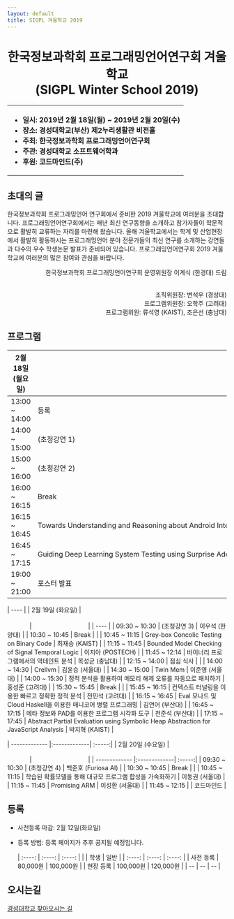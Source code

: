 ```yaml
---
layout: default
title: SIGPL 겨울학교 2019
---
```


<h1>
<center>
한국정보과학회 프로그래밍언어연구회 겨울학교
<br> (SIGPL Winter School 2019)
</center>
</h1>
<center><table><tbody><tr><th align="left">
<ul>
<li>
    일시: 2019년 2월 18일(월) ~ 2019년 2월 20일(수)
</li><li>
    장소: 경성대학교(부산) 제2누리생활관 비전홀
</li><li>
    주최: 한국정보과학회 프로그래밍언어연구회
</li><li>
    주관: 경성대학교 소프트웨어학과
</li><li>
    후원: 코드마인드(주)
</li></ul>
</th></tr></tbody></table>
</center>

<h2>초대의 글</h2>

<p>
  한국정보과학회 프로그래밍언어 연구회에서 준비한 2019 겨울학교에 여러분을 초대합니다.
  프로그래밍언어연구회에서는 매년 최신 연구동향을 소개하고 참가자들이 학문적으로 활발히 교류하는 자리를 마련해 왔습니다.
  올해 겨울학교에서는 학계 및 산업현장에서 활발히 활동하시는 프로그래밍언어 분야 전문가들의 최신 연구를 소개하는 강연들과
  다수의 우수 학생논문 발표가 준비되어 있습니다. 프로그래밍언어연구회 2019 겨울학교에 여러분의 많은 참여와 관심을 바랍니다.
</p>

<p align="right">
한국정보과학회 프로그래밍언어연구회 운영위원장 이계식 (한경대) 드림
</p>

<p align="right">
<br> 조직위원장: 변석우 (경성대)
<br> 프로그램위원장: 오학주 (고려대)
<br> 프로그램위원: 류석영 (KAIST), 조은선 (충남대)

</p>


<h2>프로그램</h2>

| 2월 18일 (월요일) | &nbsp;&nbsp;&nbsp;&nbsp;&nbsp;&nbsp;&nbsp;&nbsp;&nbsp;&nbsp;&nbsp;&nbsp;&nbsp;&nbsp;&nbsp;&nbsp;&nbsp;&nbsp;&nbsp;&nbsp;&nbsp;&nbsp;&nbsp;&nbsp;&nbsp;&nbsp;&nbsp;&nbsp;&nbsp;&nbsp;&nbsp;&nbsp;&nbsp;&nbsp;&nbsp;&nbsp;&nbsp;&nbsp;&nbsp;&nbsp;&nbsp;&nbsp;&nbsp;&nbsp;&nbsp;&nbsp;&nbsp;&nbsp;&nbsp;&nbsp;&nbsp;&nbsp;&nbsp;&nbsp;&nbsp;&nbsp;&nbsp;&nbsp;&nbsp;&nbsp;&nbsp;&nbsp;&nbsp;&nbsp;&nbsp;&nbsp;&nbsp;&nbsp;&nbsp;&nbsp;&nbsp;&nbsp;&nbsp;&nbsp;&nbsp;&nbsp;&nbsp;&nbsp;&nbsp;&nbsp;&nbsp;&nbsp;&nbsp;&nbsp;&nbsp;&nbsp;&nbsp;&nbsp;&nbsp;&nbsp;&nbsp;&nbsp;&nbsp;&nbsp;&nbsp;&nbsp;&nbsp;&nbsp;&nbsp;&nbsp;&nbsp;&nbsp;&nbsp;&nbsp;&nbsp;&nbsp;&nbsp;&nbsp;&nbsp;&nbsp;&nbsp;&nbsp;&nbsp;&nbsp;&nbsp;&nbsp;&nbsp;&nbsp;&nbsp;&nbsp;&nbsp;&nbsp;&nbsp;&nbsp;&nbsp;&nbsp;&nbsp;&nbsp;&nbsp;&nbsp;&nbsp;&nbsp;&nbsp;&nbsp;&nbsp;&nbsp;&nbsp;&nbsp;&nbsp;&nbsp; | &nbsp;&nbsp;&nbsp;&nbsp;&nbsp;&nbsp;&nbsp;&nbsp;&nbsp;&nbsp;&nbsp;&nbsp;&nbsp;&nbsp;&nbsp;&nbsp;&nbsp;&nbsp;&nbsp;&nbsp;&nbsp;&nbsp;&nbsp;&nbsp;&nbsp;&nbsp;&nbsp;&nbsp;&nbsp;&nbsp;&nbsp; |
| ------------- |:-------------| :-----:|
| 13:00 ~ 14:00 | 등록 | |
| 14:00 ~ 15:00 | (초청강연 1) | 권영진 (KAIST) |
| 15:00 ~ 16:00 | (초청강연 2) | 문은영 (KAIST) |
| 16:00 ~ 16:15 | Break | |
| 16:15 ~ 16:45 | Towards Understanding and Reasoning about Android Interoperations | 이성호 (KAIST) |
| 16:45 ~ 17:15 | Guiding Deep Learning System Testing using Surprise Adequacy | 김진한 (KAIST) |
| 19:00 ~ 21:00 | 포스터 발표 |대학원생 |

| ---- |
| 2월 19일 (화요일) | &nbsp;&nbsp;&nbsp;&nbsp;&nbsp;&nbsp;&nbsp;&nbsp;&nbsp;&nbsp;&nbsp;&nbsp;&nbsp;&nbsp;&nbsp;&nbsp;&nbsp;&nbsp;&nbsp;&nbsp;&nbsp;&nbsp;&nbsp;&nbsp;&nbsp;&nbsp;&nbsp;&nbsp;&nbsp;&nbsp;&nbsp;&nbsp;&nbsp;&nbsp;&nbsp;&nbsp;&nbsp;&nbsp;&nbsp;&nbsp;&nbsp;&nbsp;&nbsp;&nbsp;&nbsp;&nbsp;&nbsp;&nbsp;&nbsp;&nbsp;&nbsp;&nbsp;&nbsp;&nbsp;&nbsp;&nbsp;&nbsp;&nbsp;&nbsp;&nbsp;&nbsp;&nbsp;&nbsp;&nbsp;&nbsp;&nbsp;&nbsp;&nbsp;&nbsp;&nbsp;&nbsp;&nbsp;&nbsp;&nbsp;&nbsp;&nbsp;&nbsp;&nbsp;&nbsp;&nbsp;&nbsp;&nbsp;&nbsp;&nbsp;&nbsp;&nbsp;&nbsp;&nbsp;&nbsp;&nbsp;&nbsp;&nbsp;&nbsp;&nbsp;&nbsp;&nbsp;&nbsp;&nbsp;&nbsp;&nbsp;&nbsp;&nbsp;&nbsp;&nbsp;&nbsp;&nbsp;&nbsp;&nbsp;&nbsp;&nbsp;&nbsp;&nbsp;&nbsp;&nbsp;&nbsp;&nbsp;&nbsp;&nbsp;&nbsp;&nbsp;&nbsp;&nbsp;&nbsp;&nbsp;&nbsp;&nbsp;&nbsp;&nbsp;&nbsp;&nbsp;&nbsp;&nbsp;&nbsp;&nbsp;&nbsp;&nbsp;&nbsp;&nbsp;&nbsp;&nbsp; | &nbsp;&nbsp;&nbsp;&nbsp;&nbsp;&nbsp;&nbsp;&nbsp;&nbsp;&nbsp;&nbsp;&nbsp;&nbsp;&nbsp;&nbsp;&nbsp;&nbsp;&nbsp;&nbsp;&nbsp;&nbsp;&nbsp;&nbsp;&nbsp;&nbsp;&nbsp;&nbsp;&nbsp;&nbsp;&nbsp;&nbsp; |
| ---- |
| 09:30 ~ 10:30 | (초청강연 3) | 이우석 (한양대) |
| 10:30 ~ 10:45 | Break | |
| 10:45 ~ 11:15 | Grey-box Concolic Testing on Binary Code | 최재승 (KAIST) |
| 11:15 ~ 11:45 | Bounded Model Checking of Signal Temporal Logic | 이지아 (POSTECH) |
| 11:45 ~ 12:14 | 바이너리 프로그램에서의 역테인트 분석 | 목성균 (충남대) |
| 12:15 ~ 14:00 | 점심 식사 | |
| 14:00 ~ 14:30 | Crellvm | 김윤승 (서울대) |
| 14:30 ~ 15:00 | Twin Mem | 이준영 (서울대) |
| 14:00 ~ 15:30 | 정적 분석을 활용하여 메모리 해제 오류를 자동으로 패치하기 | 홍성준 (고려대) |
| 15:30 ~ 15:45 | Break | |
| 15:45 ~ 16:15 | 컨텍스트 터널링을 이용한 빠르고 정확한 정적 분석 | 전민석 (고려대) |
| 16:15 ~ 16:45 | Eval 모나드 및 Cloud Haskell을 이용한 매니코어 병렬 프로그래밍 | 김연어 (부산대) |
| 16:45 ~ 17:15 | 메타 정보와 PAD를 이용한 프로그램 시각화 도구 | 천준석 (부산대) |
| 17:15 ~ 17:45 | Abstract Partial Evaluation using Symbolic Heap Abstraction for JavaScript Analysis | 박지혁 (KAIST) |

| ------------- |:-------------| :-----:|
| 2월 20일 (수요일) | &nbsp;&nbsp;&nbsp;&nbsp;&nbsp;&nbsp;&nbsp;&nbsp;&nbsp;&nbsp;&nbsp;&nbsp;&nbsp;&nbsp;&nbsp;&nbsp;&nbsp;&nbsp;&nbsp;&nbsp;&nbsp;&nbsp;&nbsp;&nbsp;&nbsp;&nbsp;&nbsp;&nbsp;&nbsp;&nbsp;&nbsp;&nbsp;&nbsp;&nbsp;&nbsp;&nbsp;&nbsp;&nbsp;&nbsp;&nbsp;&nbsp;&nbsp;&nbsp;&nbsp;&nbsp;&nbsp;&nbsp;&nbsp;&nbsp;&nbsp;&nbsp;&nbsp;&nbsp;&nbsp;&nbsp;&nbsp;&nbsp;&nbsp;&nbsp;&nbsp;&nbsp;&nbsp;&nbsp;&nbsp;&nbsp;&nbsp;&nbsp;&nbsp;&nbsp;&nbsp;&nbsp;&nbsp;&nbsp;&nbsp;&nbsp;&nbsp;&nbsp;&nbsp;&nbsp;&nbsp;&nbsp;&nbsp;&nbsp;&nbsp;&nbsp;&nbsp;&nbsp;&nbsp;&nbsp;&nbsp;&nbsp;&nbsp;&nbsp;&nbsp;&nbsp;&nbsp;&nbsp;&nbsp;&nbsp;&nbsp;&nbsp;&nbsp;&nbsp;&nbsp;&nbsp;&nbsp;&nbsp;&nbsp;&nbsp;&nbsp;&nbsp;&nbsp;&nbsp;&nbsp;&nbsp;&nbsp;&nbsp;&nbsp;&nbsp;&nbsp;&nbsp;&nbsp;&nbsp;&nbsp;&nbsp;&nbsp;&nbsp;&nbsp;&nbsp;&nbsp;&nbsp;&nbsp;&nbsp;&nbsp;&nbsp;&nbsp;&nbsp;&nbsp;&nbsp;&nbsp; | &nbsp;&nbsp;&nbsp;&nbsp;&nbsp;&nbsp;&nbsp;&nbsp;&nbsp;&nbsp;&nbsp;&nbsp;&nbsp;&nbsp;&nbsp;&nbsp;&nbsp;&nbsp;&nbsp;&nbsp;&nbsp;&nbsp;&nbsp;&nbsp;&nbsp;&nbsp;&nbsp;&nbsp;&nbsp;&nbsp;&nbsp; |
| ------------- |:-------------| :-----:|
| 09:30 ~ 10:30 | (초청강연 4) | 백준호 (Furiosa AI) |
| 10:30 ~ 10:45 | Break | |
| 10:45 ~ 11:15 | 학습된 확률모델을 통해 대규모 프로그램 합성을 가속화하기 | 이동권 (서울대) |
| 11:15 ~ 11:45 | Promising ARM | 이성환 (서울대) |
| 11:45 ~ 12:15 |  | 코드마인드 |

## 등록

- 사전등록 마감: 2월 12일(화요일)
<!-- - 등록 방법: [등록 페이지]()를 통하여 등록할 수 있습니다. -->
- 등록 방법: 등록 페이지가 추후 공지될 예정입니다.

  | :----: | :----: | :----: |
  | | 학생 | 일반 |
  | :----: | :----: | :----: |
  | 사전 등록 | 80,000원 | 100,000원 |
  | 현장 등록 | 100,000원 | 120,000원 |
  | -- | -- | -- |

<!-- ## 숙박안내 -->

## 오시는길

[경성대학교 찾아오시는 길](https://cms1.ks.ac.kr/kor/Contents.do?mCode=MN0022)


<!-- <h2> 등록 </h2> -->

<!-- <ul> -->
<!--   <li> 사전등록 마감: 8월 14일(화요일) -->
<!--   </li><li> 등록 방법: <a href="http://www.kiise.or.kr/conference/conf/025/" target="_blank"><font color=red>등록  페이지</font></a>를 통하여 등록할 수 있습니다. -->
<!-- <table border="1" bordercolor="#a0a0a0" cellspacing="0"> -->
<!-- <tbody><tr><th>&nbsp;</th><th>학생</th><th>일반</th></tr> -->
<!-- <tr align="center"><th>사전 등록 </th><td>80,000원</td><td>100,000원</td></tr> -->
<!-- <tr align="center"><th>현장 등록 </th><td>100,000원</td><td>120,000원</td></tr> -->
<!-- </tbody></table> -->
<!-- </li></ul> -->

<!-- <h2> 숙박안내 </h2> -->

<!-- <ul> -->
<!-- <li>SIGPL에서 필요한 학생들에게 숙박비를 지원합니다. -->
<!-- <br>지원 자격은 숙박비를 받지 못한 대학원생으로 한정합니다. -->
<!-- <br>선정된 학생에게는 소속기관 여비규정에 따라 숙박비를 지급합니다. -->
<!-- <br>지원을 위해서는 지도교수 추천서가 필요하고, 이는 입력한 지도교수 이메일을 통해 받습니다. -->
<!-- <br>추후 숙박 영수증 및 소속기관 여비 규정을 제출해야 합니다. -->
<!-- </li> -->
<!-- <p><a href="https://goo.gl/forms/5COF0LERwSweqaIj2">지원하기</a></p> -->
<!-- 지원마감: 2018년 8월 13일 -->
<!-- </ul> -->
<!-- <br> -->

<!-- <ul> -->
<!--  동국대학교 주변 숙박 안내입니다.  충무로, 동대문 및 명동쪽에 호텔이 매우 많기 때문에 예약하시기는 어렵지 않으실 것으로 생각됩니다.  추천 호텔은 다음과 같으며, 2인기준 10만원 이내로 예약이 가능합니다. -->
<!--     <li> 티마크 호텔 명동 (02-2098-2000) -->
<!--       <a href="http://tmarkhotel.com/" target="_blank">홈페이지</a> -->
<!--         <br>서울특별시 중구 충무로 15 -->
<!--     </li> -->
<!--     <li> 스테이B 호텔 (02-2277-6300) -->
<!--       <a href="https://www.staybhotel.com/" target="_blank">홈페이지</a> -->
<!--         <br>서울특별시 중구 충무로 23-1 -->
<!--     </li> -->
<!--     </li> -->
<!--     <li> 써미트 호텔 (02-2285-0540) -->
<!--       <a href="http://www.summithotelseoul.com/" target="_blank">홈페이지</a> -->
<!--         <br>서울특별시 중구 장충단로 198 -->
<!--     </li> -->
<!--     </li> -->
<!--     <li> 호텔 도마 (02-2273-9603) -->
<!--       <a href="http://www.hoteldoma.com/" target="_blank">홈페이지</a> -->
<!--         <br>서울특별시 중구 퇴계로 216 -->
<!--     </li> -->
<!-- </ul> -->


<!-- <h2> 오시는길 </h2> -->
<!-- <ul> -->
<!-- <a href="https://cse.dongguk.edu/?page_id=790" target="_blank">동국대학교 찾아오시는 길</a> -->
<!-- </ul> -->
